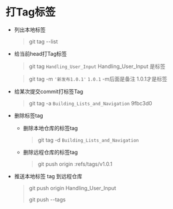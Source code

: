 # 打Tag标签

- 列出本地标签

  > git tag --list

- 给当前head打Tag标签

  > git tag `Handling_User_Input`   Handling_User_Input 是标签

  > git tag -m `'新发布1.0.1'` `1.0.1`   -m后面是备注 1.0.1才是标签

- 给某次提交commit打标签Tag

  > git tag -a `Building_Lists_and_Navigation` 9fbc3d0

- 删除标签tag 

  - 删除本地仓库的标签tag
  
    > git tag -d `Building_Lists_and_Navigation`
  
  - 删除远程仓库的标签tag
  
    > git push origin :refs/tags/v1.0.1
  
- 推送本地标签 tag 到远程仓库

  > git push origin Handling_User_Input
  >
  > git push --tags